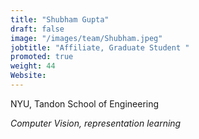 ```yaml
---
title: "Shubham Gupta"
draft: false
image: "/images/team/Shubham.jpeg"
jobtitle: "Affiliate, Graduate Student "
promoted: true
weight: 44
Website:
---
```



NYU, Tandon School of Engineering

*Computer Vision, representation learning*
